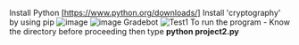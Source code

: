 Install Python [https://www.python.org/downloads/]
Install 'cryptography' by using pip
![image](https://github.com/AishatAA/JWKS-Server/assets/161804689/5d3407ed-b89c-4e07-b677-6d3c02919681)
![image](https://github.com/AishatAA/JWKS-Server/assets/161804689/4d2b2ffc-f806-432c-b413-93f540916bb5)
Gradebot
![Test1](https://github.com/AishatAA/JWKS-Server/assets/161804689/67407110-269f-43d9-b206-d688b2ea0748)
To run the program - Know the directory before proceeding then type **python project2.py**
